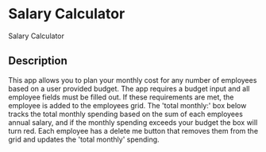# Salary Calculator
Salary Calculator

## Description

This app allows you to plan your monthly cost for any number of employees based on a user provided budget. The app requires a budget input and all employee fields must be filled out. If these requirements are met, the employee is added to the employees grid. The 'total monthly:' box below tracks the total monthly spending based on the sum of each employees annual salary, and if the monthly spending exceeds your budget the box will turn red. Each employee has a delete me button that removes them from the grid and updates the 'total monthly' spending.
